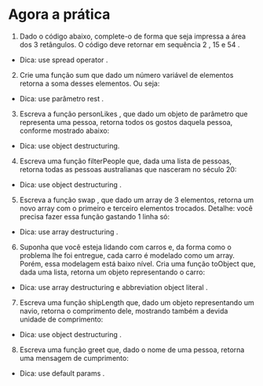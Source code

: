 # Agora a prática

1. Dado o código abaixo, complete-o de forma que seja impressa a área dos 3 retângulos. O código deve retornar em sequência 2 , 15 e 54 .
  * Dica: use spread operator .
<!-- const assert = require('assert');

const rectangleArea = (width, height) => width * height;

const rectangle1 = [1, 2];
const rectangle2 = [3, 5];
const rectangle3 = [6, 9];
const rectangles = [rectangle1, rectangle2, rectangle3];

rectangles.forEach((rectangle) => {
  assert.strictEqual(rectangleArea(), rectangle[0] * rectangle[1]) // altere a chamada da funcao rectangleArea
}); -->

2. Crie uma função sum que dado um número variável de elementos retorna a soma desses elementos. Ou seja:
  * Dica: use parâmetro rest .
<!-- const assert = require('assert');

// escreva sum abaixo

assert.strictEqual(sum(), 0);
assert.strictEqual(sum(1), 1);
assert.strictEqual(sum(1, 2), 3);
assert.strictEqual(sum(1, 2, 3), 6);
assert.strictEqual(sum(1, 2, 3, 4), 10); -->

3. Escreva a função personLikes , que dado um objeto de parâmetro que representa uma pessoa, retorna todos os gostos daquela pessoa, conforme mostrado abaixo:
  * Dica: use object destructuring.
<!-- const assert = require('assert');

const alex = {
  name: 'Alex',
  age: 26,
  likes: ['fly fishing'],
  nationality: 'Australian',
};

const gunnar = {
  name: 'Gunnar',
  age: 30,
  likes: ['hiking', 'scuba diving', 'taking pictures'],
  nationality: 'Icelandic',
};

// complete a assinatura da função abaixo
const personLikes = () => `${name} is ${age} years old and likes ${likes.join(', ')}.`;

assert.strictEqual(personLikes(alex), 'Alex is 26 years old and likes fly fishing.');
assert.strictEqual(personLikes(gunnar), 'Gunnar is 30 years old and likes hiking, scuba diving, taking pictures.'); -->

4. Escreva uma função filterPeople que, dada uma lista de pessoas, retorna todas as pessoas australianas que nasceram no século 20:
  * Dica: use object destructuring .
<!-- const assert = require('assert');

const people = [
  {
    name: 'Nicole',
    bornIn: 1992,
    nationality: 'Australian',
  },
  {
    name: 'Harry',
    bornIn: 2008,
    nationality: 'Australian',
  },
  {
    name: 'Toby',
    bornIn: 1901,
    nationality: 'Australian',
  },
  {
    name: 'Frida',
    bornIn: 1960,
    nationality: 'Dannish',
  },
  {
    name: 'Fernando',
    bornIn: 2001,
    nationality: 'Brazilian',
  },
];

// escreva filterPeople abaixo


const filteredPeople = filterPeople(people);

assert.deepStrictEqual(filteredPeople[0], { name: 'Nicole', bornIn: 1992, nationality: 'Australian' });
assert.deepStrictEqual(filteredPeople[1], { name: 'Toby', bornIn: 1901, nationality: 'Australian' }); -->

5. Escreva a função swap , que dado um array de 3 elementos, retorna um novo array com o primeiro e terceiro elementos trocados. Detalhe: você precisa fazer essa função gastando 1 linha só:
  * Dica: use array destructuring .
<!-- const assert = require('assert');

const myList = [1, 2, 3];

// escreva swap abaixo

const swappedList = swap(myList);

assert.strictEqual(swappedList[0], 3);
assert.strictEqual(swappedList[1], 2);
assert.strictEqual(swappedList[2], 1); -->

6. Suponha que você esteja lidando com carros e, da forma como o problema lhe foi entregue, cada carro é modelado como um array. Porém, essa modelagem está baixo nível. Cria uma função toObject que, dada uma lista, retorna um objeto representando o carro:
  * Dica: use array destructuring e abbreviation object literal .
<!-- const assert = require('assert');

const palio = ['Palio', 'Fiat', 2019];
const shelbyCobra = ['Shelby Cobra', 'Ford', 1963];
const chiron = ['Chiron', 'Bugatti', 2016];

// escreva toObject abaixo

assert.deepStrictEqual(toObject(palio), { name: 'Palio', brand: 'Fiat', year: 2019 });
assert.deepStrictEqual(toObject(shelbyCobra), { name: 'Shelby Cobra', brand: 'Ford', year: 1963 });
assert.deepStrictEqual(toObject(chiron), { name: 'Chiron', brand: 'Bugatti', year: 2016 }); -->

7. Escreva uma função shipLength que, dado um objeto representando um navio, retorna o comprimento dele, mostrando também a devida unidade de comprimento:
  * Dica: use object destructuring .
<!-- const assert = require('assert');

const ships = [
    {
        name: 'Titanic',
        length: 269.1,
        measurementUnit: 'meters',
    },
    {
        name: 'Queen Mary 2',
        length: 1132,
        measurementUnit: 'feet',
    },
    {
        name: 'Yamato',
        length: 256,
        measurementUnit: 'meters',
    },
];

// escreva shipLength abaixo

assert.strictEqual(shipLength(ships[0]), 'Titanic is 269.1 meters long');
assert.strictEqual(shipLength(ships[1]), 'Queen Mary 2 is 1132 feet long');
assert.strictEqual(shipLength(ships[2]), 'Yamato is 256 meters long'); -->

8. Escreva uma função greet que, dado o nome de uma pessoa, retorna uma mensagem de cumprimento:
  * Dica: use default params .
<!-- const assert = require('assert');

// escreva greet abaixo

assert.strictEqual(greet('John'), 'Hi John');
assert.strictEqual(greet('John', 'Good morning'), 'Good morning John');
assert.strictEqual(greet('Isabela', 'Oi'), 'Oi Isabela'); -->
